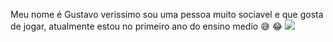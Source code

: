 Meu nome é Gustavo verissimo sou uma pessoa muito sociavel e que gosta de jogar, atualmente estou no primeiro ano do ensino medio 
😅
😂
![](https://goadmedia.com.br/wp-content/uploads/2017/12/Gif-capa-1440x450.gif)
